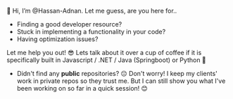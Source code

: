 👋 Hi, I’m @Hassan-Adnan. Let me guess, are you here for..

- Finding a good developer resource?
- Stuck in implementing a functionality in your code?
- Having optimization issues?

Let me help you out! 😎
Lets talk about it over a cup of coffee if it is specifically built in Javascript / .NET / Java (Springboot) or Python 🤩

- Didn't find any **public** repositories? 😔 
Don't worry! I keep my clients' work in private repos so they trust me. But I can still show you what I've been working on so far in a quick session! 😊
